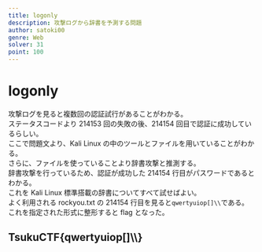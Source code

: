 ```yaml
---
title: logonly
description: 攻撃ログから辞書を予測する問題
author: satoki00
genre: Web
solver: 31
point: 100
---
```


# logonly

攻撃ログを見ると複数回の認証試行があることがわかる。  
ステータスコードより 214153 回の失敗の後、214154 回目で認証に成功しているらしい。  
ここで問題文より、Kali Linux の中のツールとファイルを用いていることがわかる。  
さらに、ファイルを使っていることより辞書攻撃と推測する。  
辞書攻撃を行っているため、認証が成功した 214154 行目がパスワードであるとわかる。  
これを Kali Linux 標準搭載の辞書についてすべて試せばよい。  
よく利用される rockyou.txt の 214154 行目を見ると`qwertyuiop[]\\`である。  
これを指定された形式に整形すると flag となった。

## TsukuCTF{qwertyuiop[]\\\\}
